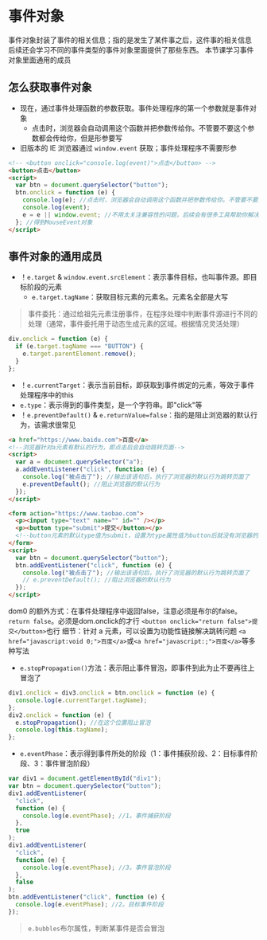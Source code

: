 # 事件对象

事件对象封装了事件的相关信息；指的是发生了某件事之后，这件事的相关信息
后续还会学习不同的事件类型的事件对象里面提供了那些东西。
本节课学习事件对象里面通用的成员

## 怎么获取事件对象

- 现在，通过事件处理函数的参数获取。事件处理程序的第一个参数就是事件对象
  - 点击时，浏览器会自动调用这个函数并把参数传给你。不管要不要这个参数都会传给你，但是形参要写
- 旧版本的 IE 浏览器通过 ```window.event``` 获取；事件处理程序不需要形参

```html
<!-- <button onclick="console.log(event)">点击</button> -->
<button>点击</button>
<script>
  var btn = document.querySelector("button");
  btn.onclick = function (e) {
    console.log(e); //点击时，浏览器会自动调用这个函数并把参数传给你。不管要不要这个参数都会传给你，但是形参要写
    console.log(event);
    e = e || window.event; //不用太关注兼容性的问题，后续会有很多工具帮助你解决这个问题
  }; //得到MouseEvent对象
</script>
```

## 事件对象的通用成员

- ！```e.target``` & ```window.event.srcElement```：表示事件目标，也叫事件源。即目标阶段的元素
    - `e.target.tagName`：获取目标元素的元素名。元素名全部是大写

> 事件委托：通过给祖先元素注册事件，在程序处理中判断事件源进行不同的处理（通常，事件委托用于动态生成元素的区域。根据情况灵活处理）
```js
div.onclick = function (e) {
  if (e.target.tagName === "BUTTON") {
    e.target.parentElement.remove();
  }
};
```
- ！```e.currentTarget```：表示当前目标，即获取到事件绑定的元素，等效于事件处理程序中的this
- ```e.type```：表示得到的事件类型，是一个字符串。即"click"等
- ！```e.preventDefault()``` & ```e.returnValue=false```：指的是阻止浏览器的默认行为，该需求很常见

```html
<a href="https://www.baidu.com">百度</a>
<!--浏览器针对a元素有默认的行为，即点击后会自动跳转页面-->
<script>
  var a = document.querySelector("a");
  a.addEventListener("click", function (e) {
    console.log("被点击了"); //输出该语句后，执行了浏览器的默认行为跳转页面了
    e.preventDefault(); //阻止浏览器的默认行为
  });
</script>
```
```html
<form action="https://www.taobao.com">
  <p><input type="text" name="" id="" /></p>
  <p><button type="submit">提交</button></p>
  <!--button元素的默认type值为submit，设置为type属性值为button后就没有浏览器的默认行为了-->
</form>
<script>
  var btn = document.querySelector("button");
  btn.addEventListener("click", function (e) {
    console.log("被点击了"); //输出该语句后，执行了浏览器的默认行为跳转页面了
    // e.preventDefault(); //阻止浏览器的默认行为
  });
</script>
```
dom0 的额外方式：在事件处理程序中返回false，注意必须是布尔的false。```return false```。必须是dom.onclick的才行
```<button onclick="return false">提交</button>```也行
细节：针对 a 元素，可以设置为功能性链接解决跳转问题
```<a href="javascript:void 0;">百度</a>```或```<a href="javascript:;">百度</a>```等多种写法

- ```e.stopPropagation()```方法：表示阻止事件冒泡，即事件到此为止不要再往上冒泡了
```js
div1.onclick = div3.onclick = btn.onclick = function (e) {
  console.log(e.currentTarget.tagName);
};
div2.onclick = function (e) {
  e.stopPropagation(); //在这个位置阻止冒泡
  console.log(this.tagName);
};
```
- ```e.eventPhase```：表示得到事件所处的阶段（1：事件捕获阶段、2：目标事件阶段、3：事件冒泡阶段）
```js
var div1 = document.getElementById("div1");
var btn = document.querySelector("button");
div1.addEventListener(
  "click",
  function (e) {
    console.log(e.eventPhase); //1。事件捕获阶段
  },
  true
);
div1.addEventListener(
  "click",
  function (e) {
    console.log(e.eventPhase); //3。事件冒泡阶段
  },
  false
);
btn.addEventListener("click", function (e) {
  console.log(e.eventPhase); //2。目标事件阶段
});
```
> `e.bubbles`布尔属性，判断某事件是否会冒泡